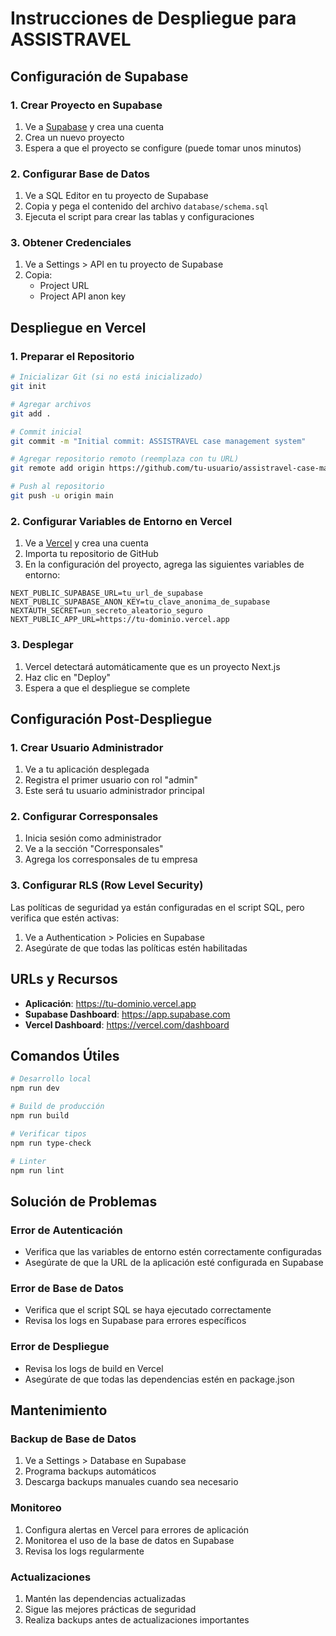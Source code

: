 # Instrucciones de Despliegue para ASSISTRAVEL

## Configuración de Supabase

### 1. Crear Proyecto en Supabase
1. Ve a [Supabase](https://supabase.com) y crea una cuenta
2. Crea un nuevo proyecto
3. Espera a que el proyecto se configure (puede tomar unos minutos)

### 2. Configurar Base de Datos
1. Ve a SQL Editor en tu proyecto de Supabase
2. Copia y pega el contenido del archivo `database/schema.sql`
3. Ejecuta el script para crear las tablas y configuraciones

### 3. Obtener Credenciales
1. Ve a Settings > API en tu proyecto de Supabase
2. Copia:
   - Project URL
   - Project API anon key

## Despliegue en Vercel

### 1. Preparar el Repositorio
```bash
# Inicializar Git (si no está inicializado)
git init

# Agregar archivos
git add .

# Commit inicial
git commit -m "Initial commit: ASSISTRAVEL case management system"

# Agregar repositorio remoto (reemplaza con tu URL)
git remote add origin https://github.com/tu-usuario/assistravel-case-management.git

# Push al repositorio
git push -u origin main
```

### 2. Configurar Variables de Entorno en Vercel
1. Ve a [Vercel](https://vercel.com) y crea una cuenta
2. Importa tu repositorio de GitHub
3. En la configuración del proyecto, agrega las siguientes variables de entorno:

```
NEXT_PUBLIC_SUPABASE_URL=tu_url_de_supabase
NEXT_PUBLIC_SUPABASE_ANON_KEY=tu_clave_anonima_de_supabase
NEXTAUTH_SECRET=un_secreto_aleatorio_seguro
NEXT_PUBLIC_APP_URL=https://tu-dominio.vercel.app
```

### 3. Desplegar
1. Vercel detectará automáticamente que es un proyecto Next.js
2. Haz clic en "Deploy"
3. Espera a que el despliegue se complete

## Configuración Post-Despliegue

### 1. Crear Usuario Administrador
1. Ve a tu aplicación desplegada
2. Registra el primer usuario con rol "admin"
3. Este será tu usuario administrador principal

### 2. Configurar Corresponsales
1. Inicia sesión como administrador
2. Ve a la sección "Corresponsales"
3. Agrega los corresponsales de tu empresa

### 3. Configurar RLS (Row Level Security)
Las políticas de seguridad ya están configuradas en el script SQL, pero verifica que estén activas:

1. Ve a Authentication > Policies en Supabase
2. Asegúrate de que todas las políticas estén habilitadas

## URLs y Recursos

- **Aplicación**: https://tu-dominio.vercel.app
- **Supabase Dashboard**: https://app.supabase.com
- **Vercel Dashboard**: https://vercel.com/dashboard

## Comandos Útiles

```bash
# Desarrollo local
npm run dev

# Build de producción
npm run build

# Verificar tipos
npm run type-check

# Linter
npm run lint
```

## Solución de Problemas

### Error de Autenticación
- Verifica que las variables de entorno estén correctamente configuradas
- Asegúrate de que la URL de la aplicación esté configurada en Supabase

### Error de Base de Datos
- Verifica que el script SQL se haya ejecutado correctamente
- Revisa los logs en Supabase para errores específicos

### Error de Despliegue
- Revisa los logs de build en Vercel
- Asegúrate de que todas las dependencias estén en package.json

## Mantenimiento

### Backup de Base de Datos
1. Ve a Settings > Database en Supabase
2. Programa backups automáticos
3. Descarga backups manuales cuando sea necesario

### Monitoreo
1. Configura alertas en Vercel para errores de aplicación
2. Monitorea el uso de la base de datos en Supabase
3. Revisa los logs regularmente

### Actualizaciones
1. Mantén las dependencias actualizadas
2. Sigue las mejores prácticas de seguridad
3. Realiza backups antes de actualizaciones importantes